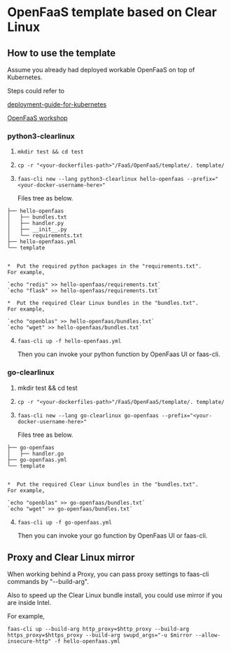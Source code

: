 # OpenFaaS template based on Clear Linux

## How to use the template

Assume you already had deployed workable OpenFaaS on top of Kubernetes.

Steps could refer to

[deployment-guide-for-kubernetes](https://docs.openfaas.com/deployment/kubernetes/#deployment-guide-for-kubernetes)

[OpenFaaS workshop](https://github.com/openfaas/workshop)

### python3-clearlinux
1.  `mkdir test && cd test`
2.  `cp -r "<your-dockerfiles-path>"/FaaS/OpenFaaS/template/. template/`
3.  `faas-cli new --lang python3-clearlinux hello-openfaas --prefix="<your-docker-username-here>"`

    Files tree as below.
>  
    ├── hello-openfaas
    │   ├── bundles.txt
    │   ├── handler.py
    │   ├── __init__.py
    │   └── requirements.txt
    ├── hello-openfaas.yml
    └── template


    *  Put the required python packages in the "requirements.txt".
    For example,

    `echo "redis" >> hello-openfaas/requirements.txt`
    `echo "flask" >> hello-openfaas/requirements.txt`

    *  Put the required Clear Linux bundles in the "bundles.txt".
    For example,

    `echo "openblas" >> hello-openfaas/bundles.txt`
    `echo "wget" >> hello-openfaas/bundles.txt`
4.  `faas-cli up -f hello-openfaas.yml`

    Then you can invoke your python function by OpenFaas UI or faas-cli.


### go-clearlinux
1.  mkdir test && cd test
2.  `cp -r "<your-dockerfiles-path>"/FaaS/OpenFaaS/template/. template/`
3.  `faas-cli new --lang go-clearlinux go-openfaas --prefix="<your-docker-username-here>"`

    Files tree as below.
> 
    ├── go-openfaas
    │   ├── handler.go
    ├── go-openfaas.yml
    └── template


    *  Put the required Clear Linux bundles in the "bundles.txt".
    For example,

    `echo "openblas" >> go-openfaas/bundles.txt`
    `echo "wget" >> go-openfaas/bundles.txt`
4.  `faas-cli up -f go-openfaas.yml`

    Then you can invoke your go function by OpenFaas UI or faas-cli.

    
## Proxy and Clear Linux mirror

When working behind a Proxy, you can pass proxy settings to faas-cli commands by "--build-arg".

Also to speed up the Clear Linux bundle install, you could use mirror if you are inside Intel.

For example, 

`faas-cli up --build-arg http_proxy=$http_proxy --build-arg https_proxy=$https_proxy --build-arg swupd_args="-u $mirror --allow-insecure-http" -f hello-openfaas.yml`
